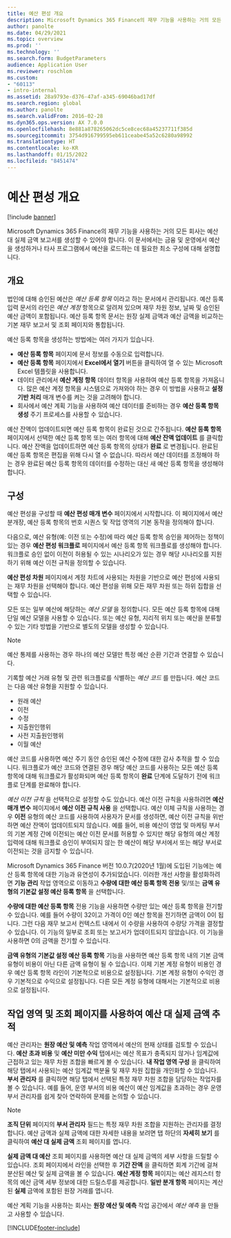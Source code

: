 ```yaml
---
title: 예산 편성 개요
description: Microsoft Dynamics 365 Finance의 재무 기능을 사용하는 거의 모든 회사는 예산 대 실제 금액 보고서를 생성할 수 있어야 합니다. 이 문서에서는 금융 및 운영에서 예산을 생성하거나 타사 프로그램에서 예산을 로드하는 데 필요한 최소 구성에 대해 설명합니다.
author: panolte
ms.date: 04/29/2021
ms.topic: overview
ms.prod: ''
ms.technology: ''
ms.search.form: BudgetParameters
audience: Application User
ms.reviewer: roschlom
ms.custom:
- "60113"
- intro-internal
ms.assetid: 28a9793e-d376-47af-a345-69046bad17df
ms.search.region: global
ms.author: panolte
ms.search.validFrom: 2016-02-28
ms.dyn365.ops.version: AX 7.0.0
ms.openlocfilehash: 8e881a878265062dc5ce8cec68a45237711f385d
ms.sourcegitcommit: 3754d916799595eb611ceabe45a52c6280a98992
ms.translationtype: HT
ms.contentlocale: ko-KR
ms.lasthandoff: 01/15/2022
ms.locfileid: "8451474"
---
```

# <a name="budgeting-overview"></a>예산 편성 개요

[!include [banner](../includes/banner.md)]

Microsoft Dynamics 365 Finance의 재무 기능을 사용하는 거의 모든 회사는 예산 대 실제 금액 보고서를 생성할 수 있어야 합니다. 이 문서에서는 금융 및 운영에서 예산을 생성하거나 타사 프로그램에서 예산을 로드하는 데 필요한 최소 구성에 대해 설명합니다.

## <a name="overview"></a>개요

법인에 대해 승인된 예산은 *예산 등록 항목* 이라고 하는 문서에서 관리됩니다. 예산 등록 입력 문서의 라인은 *예산 계정* 항목으로 알려져 있으며 재무 차원 정보, 날짜 및 승인된 예산 금액이 포함됩니다. 예산 등록 항목 문서는 원장 실제 금액과 예산 금액을 비교하는 기본 재무 보고서 및 조회 페이지와 통합됩니다. 

예산 등록 항목을 생성하는 방법에는 여러 가지가 있습니다.

-   **예산 등록 항목** 페이지에 문서 정보를 수동으로 입력합니다.
-   **예산 등록 항목** 페이지에서 **Excel에서 열기** 버튼을 클릭하여 열 수 있는 Microsoft Excel 템플릿을 사용합니다.
-   데이터 관리에서 **예산 계정 항목** 데이터 항목을 사용하여 예산 등록 항목을 가져옵니다. 많은 예산 계정 항목을 시스템으로 가져와야 하는 경우 이 방법을 사용하고 **설정 기반 처리** 매개 변수를 켜는 것을 고려해야 합니다.
-   회사에서 예산 계획 기능을 사용하여 예산 데이터를 준비하는 경우 **예산 등록 항목 생성** 주기 프로세스를 사용할 수 있습니다.

예산 잔액이 업데이트되면 예산 등록 항목이 완료된 것으로 간주됩니다. **예산 등록 항목** 페이지에서 선택한 예산 등록 항목 또는 여러 항목에 대해 **예산 잔액 업데이트** 를 클릭합니다. 예산 잔액을 업데이트하면 예산 등록 항목의 상태가 **완료** 로 변경됩니다. 완료된 예산 등록 항목은 편집을 위해 다시 열 수 없습니다. 따라서 예산 데이터를 조정해야 하는 경우 완료된 예산 등록 항목의 데이터를 수정하는 대신 새 예산 등록 항목을 생성해야 합니다.

## <a name="configuration"></a>구성
예산 편성을 구성할 때 **예산 편성 매개 변수** 페이지에서 시작합니다. 이 페이지에서 예산 분개장, 예산 등록 항목의 번호 시퀀스 및 작업 영역의 기본 동작을 정의해야 합니다.

다음으로, 예산 유형(예: 이전 또는 수정)에 따라 예산 등록 항목 승인을 제어하는 ​​정책이 있는 경우 **예산 편성 워크플로** 페이지에서 예산 등록 항목 워크플로를 생성해야 합니다. 워크플로 승인 없이 이전이 허용될 수 있는 시나리오가 있는 경우 해당 시나리오를 지원하기 위해 예산 이전 규칙을 정의할 수 있습니다. 

**예산 편성 차원** 페이지에서 계정 차트에 사용되는 차원을 기반으로 예산 편성에 사용되는 재무 차원을 선택해야 합니다. 예산 편성을 위해 모든 재무 차원 또는 하위 집합을 선택할 수 있습니다.

모든 또는 일부 예산에 해당하는 *예산 모델* 을 정의합니다. 모든 예산 등록 항목에 대해 단일 예산 모델을 사용할 수 있습니다. 또는 예산 유형, 지리적 위치 또는 예산을 분류할 수 있는 기타 방법을 기반으로 별도의 모델을 생성할 수 있습니다. 

> [!NOTE] 
> 예산 통제를 사용하는 경우 하나의 예산 모델만 특정 예산 순환 기간과 연결할 수 있습니다. 

기록할 예산 거래 유형 및 관련 워크플로를 식별하는 *예산 코드* 를 만듭니다. 예산 코드는 다음 예산 유형을 지원할 수 있습니다.

-   원래 예산
-   이전
-   수정
-   지출원인행위
-   사전 지출원인행위
-   이월 예산

예산 코드를 사용하면 예산 주기 동안 승인된 예산 수정에 대한 감사 추적을 할 수 있습니다. 워크플로가 예산 코드와 연결된 경우 해당 예산 코드를 사용하는 모든 예산 등록 항목에 대해 워크플로가 활성화되며 예산 등록 항목이 **완료** 단계에 도달하기 전에 워크플로 단계를 완료해야 합니다.  

*예산 이전 규칙* 을 선택적으로 설정할 수도 있습니다. 예산 이전 규칙을 사용하려면 **예산 매개 변수** 페이지에서 **예산 이전 규칙 사용** 을 선택합니다. 예산 이체 규칙을 사용하는 경우 **이전** 유형의 예산 코드를 사용하여 사용자가 문서를 생성하면, 예산 이전 규칙을 위반하면 예산 잔액이 업데이트되지 않습니다. 예를 들어, 비용 예산이 영업 및 마케팅 부서의 기본 계정 간에 이전되는 예산 이전 문서를 허용할 수 있지만 해당 유형의 예산 계정 입력에 대해 워크플로 승인이 부여되지 않는 한 예산이 해당 부서에서 또는 해당 부서로 이전되는 것을 금지할 수 있습니다.

Microsoft Dynamics 365 Finance 버전 10.0.7(2020년 1월)에 도입된 기능에는 예산 등록 항목에 대한 기능과 유연성이 추가되었습니다. 이러한 개선 사항을 활성화하려면 **기능 관리** 작업 영역으로 이동하고 **수량에 대한 예산 등록 항목 전용** 및/또는 **금액 유형의 기본값 설정 예산 등록 항목** 을 선택합니다.

**수량에 대한 예산 등록 항목** 전용 기능을 사용하면 수량만 있는 예산 등록 항목을 전기할 수 있습니다. 예를 들어 수량이 32이고 가격이 0인 예산 항목을 전기하면 금액이 0이 됩니다. 그런 다음 재무 보고서 컨텍스트 내에서 이 수량을 사용하여 수량당 가격을 결정할 수 있습니다. 이 기능의 일부로 조회 또는 보고서가 업데이트되지 않았습니다. 이 기능을 사용하면 0의 금액을 전기할 수 있습니다.

**금액 유형의 기본값 설정 예산 등록 항목** 기능을 사용하면 예산 등록 항목 내의 기본 금액 유형이 비용이 아닌 다른 금액 유형이 될 수 있습니다. 이제 기본 계정 유형이 비용인 경우 예산 등록 항목 라인이 기본적으로 비용으로 설정됩니다. 기본 계정 유형이 수익인 경우 기본적으로 수익으로 설정됩니다. 다른 모든 계정 유형에 대해서는 기본적으로 비용으로 설정됩니다.

## <a name="using-workspaces-and-inquiry-pages-to-track-budget-vs-actuals"></a>작업 영역 및 조회 페이지를 사용하여 예산 대 실제 금액 추적
예산 관리자는 **원장 예산 및 예측** 작업 영역에서 예산의 현재 상태를 검토할 수 있습니다. **예산 초과 비용** 및 **예산 미만 수익** 탭에서는 예산 목표가 충족되지 않거나 임계값에 근접하고 있는 재무 차원 조합을 빠르게 볼 수 있습니다. **내 작업 영역 구성** 을 클릭하여 해당 탭에서 사용되는 예산 임계값 백분율 및 재무 차원 집합을 개인화할 수 있습니다. **부서 관리자** 를 클릭하면 해당 탭에서 선택된 특정 재무 차원 조합을 담당하는 작업자를 볼 수 있습니다. 예를 들어, 운영 부서의 비용 예산이 예산 임계값을 초과하는 경우 운영 부서 관리자를 쉽게 찾아 연락하여 문제를 논의할 수 있습니다. 

> [!NOTE] 
> **조직 단위** 페이지의 **부서 관리자** 필드는 특정 재무 차원 조합을 지원하는 관리자를 결정합니다. 예산 금액과 실제 금액에 대한 자세한 내용을 보려면 탭 하단의 **자세히 보기** 를 클릭하여 **예산 대 실제 금액** 조회 페이지를 엽니다. 

**실제 금액 대 예산** 조회 페이지를 사용하면 예산 대 실제 금액의 세부 사항을 드릴할 수 있습니다. 조회 페이지에서 라인을 선택한 후 **기간 잔액** 을 클릭하면 회계 기간에 걸쳐 분산된 예산 및 실제 금액을 볼 수 있습니다. **예산 계정 항목** 페이지는 예산 레지스터 항목의 예산 금액 세부 정보에 대한 드릴스루를 제공합니다. **일반 분개 항목** 페이지는 계산된 **실제** 금액에 포함된 원장 거래를 엽니다. 

예산 계획 기능을 사용하는 회사는 **원장 예산 및 예측** 작업 공간에서 *예산 예측* 을 만들고 사용할 수 있습니다.





[!INCLUDE[footer-include](../../includes/footer-banner.md)]
